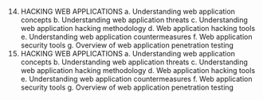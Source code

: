14.	HACKING WEB APPLICATIONS
a.	Understanding web application concepts
b.	Understanding web application threats
c.	Understanding web application hacking methodology
d.	Web application hacking tools
e.	Understanding web application countermeasures
f.	Web application security tools
g.	Overview of web application penetration testing
14.	HACKING WEB APPLICATIONS
a.	Understanding web application concepts
b.	Understanding web application threats
c.	Understanding web application hacking methodology
d.	Web application hacking tools
e.	Understanding web application countermeasures
f.	Web application security tools
g.	Overview of web application penetration testing